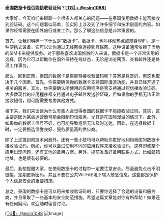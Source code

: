**泰国数据卡是否能接收验证码？[[TG💪+ @esim1088](https://t.me/s/esim1088)]**

大家好，今天咱们来聊聊一个很多人都关心的问题——在泰国使用数据卡能否接收到验证码。这个问题看似简单，但实际上涉及到了许多细节和技术层面的内容。如果你经常需要在国外旅行或者工作，那么了解这些信息是非常重要的。

首先，让我们明确一下什么是“数据卡”。数据卡，也叫移动热点或随身WiFi，是一种便携式设备，它可以让你通过无线网络连接到互联网。这种设备通常依赖于当地的SIM卡来提供服务。对于那些喜欢出国旅游的人来说，数据卡是一个非常实用的选择，因为它可以帮助你在国外保持在线状态，无论是浏览网页、查看邮件还是处理工作事务。

那么，回到正题，泰国的数据卡是否能够接收验证码呢？答案是肯定的，但这也取决于几个因素。首先，你需要确保你的数据卡支持国际漫游功能，并且已经开通了相关的服务。其次，你需要确认所使用的应用程序是否支持通过短信接收验证码。大多数现代的应用程序都支持通过电子邮件发送验证码，但如果你的手机无法正常接收短信，则可能需要考虑其他方式。

接下来，我们来谈谈为什么有些人会觉得泰国的数据卡不能接收验证码。其实，这主要是因为某些运营商可能会限制短信服务，尤其是在国际漫游的情况下。此外，如果你的数据卡信号不好，也可能导致短信无法及时送达。因此，在选择数据卡时，一定要挑选信誉良好、服务质量高的供应商。

除了上述提到的技术问题外，还有一些小技巧可以帮助你更好地利用泰国的数据卡接收验证码。例如，你可以尝试使用不同的应用程序来接收验证码，这样即使某个应用出现问题，还有其他的备用方案。另外，提前准备好备用联系方式，比如邮箱地址，也是很有必要的。

最后，我想提醒大家，在使用数据卡的过程中一定要注意安全。尽量避免点击不明链接，定期更新密码，并且不要在公共Wi-Fi环境下输入敏感信息。这些都是保护个人信息安全的重要措施。

总之，泰国的数据卡是可以用来接收验证码的，只要你选择了合适的设备和服务商，并且采取了一些基本的安全防范措施。希望这篇文章能对你有所帮助！如果还有任何疑问，欢迎随时留言讨论。

[[TG💪+ @esim1088](https://t.me/s/esim1088) ![Image](https://i.postimg.cc/4NQfJmqS/Snipaste-2025-05-13-00-14-12.png)]
